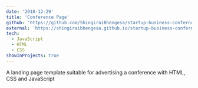 ```yaml
---
date: '2018-12-29'
title: 'Conference Page'
github: 'https://github.com/ShingiraiBhengesa/startup-business-confernce-page'
external: 'https://shingiraibhengesa.github.io/startup-business-confernce-page/'
tech:
  - JavaScript
  - HTML
  - CSS
showInProjects: true
---
```


A landing page template suitable for advertising a conference with HTML, CSS and JavaScript
